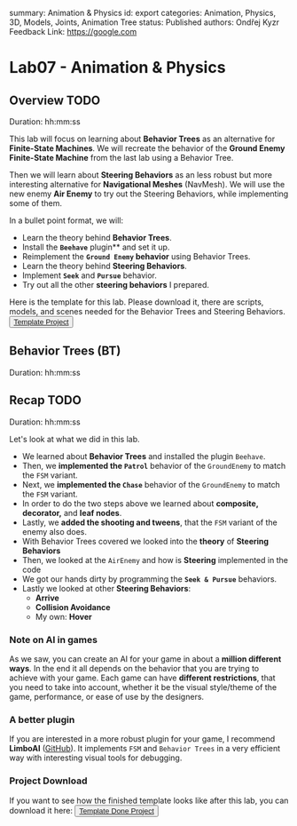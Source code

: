 summary: Animation & Physics
id: export
categories: Animation, Physics, 3D, Models, Joints, Animation Tree
status: Published
authors: Ondřej Kyzr
Feedback Link: https://google.com

# Lab07 - Animation & Physics

## Overview TODO
Duration: hh:mm:ss

This lab will focus on learning about **Behavior Trees** as an alternative for **Finite-State Machines**. We will recreate the behavior of the **Ground Enemy Finite-State Machine** from the last lab using a Behavior Tree.

Then we will learn about **Steering Behaviors** as an less robust but more interesting alternative for **Navigational Meshes** (NavMesh). We will use the new enemy **Air Enemy** to try out the Steering Behaviors, while implementing some of them.

In a bullet point format, we will:
- Learn the theory behind **Behavior Trees**. 
- Install the **`Beehave`** plugin** and set it up.
- Reimplement the **`Ground Enemy` behavior** using Behavior Trees.
- Learn the theory behind **Steering Behaviors**. 
- Implement **`Seek`** and **`Pursue`** behavior.
- Try out all the other **steering behaviors** I prepared.

Here is the template for this lab. Please download it, there are scripts, models, and scenes needed for the Behavior Trees and Steering Behaviors.
<button>
  [Template Project](link)
</button>



## Behavior Trees (BT)
Duration: hh:mm:ss


## Recap TODO
Duration: hh:mm:ss

Let's look at what we did in this lab.
- We learned about **Behavior Trees** and installed the plugin `Beehave`.
- Then, we **implemented the `Patrol`** behavior of the `GroundEnemy` to match the `FSM` variant.
- Next, we **implemented the `Chase`** behavior of the `GroundEnemy` to match the `FSM` variant.
- In order to do the two steps above we learned about **composite, decorator,** and **leaf nodes**.
- Lastly, we **added the shooting and tweens**, that the `FSM` variant of the enemy also does.
- With Behavior Trees covered we looked into the **theory** of **Steering Behaviors**
- Then, we looked at the `AirEnemy` and how is **Steering** implemented in the code
- We got our hands dirty by programming the **`Seek & Pursue`** behaviors.
- Lastly we looked at other **Steering Behaviors**:
    - **Arrive**
    - **Collision Avoidance**
    - My own: **Hover**

### Note on AI in games
As we saw, you can create an AI for your game in about a **million different ways**. In the end it all depends on the behavior that you are trying to achieve with your game. Each game can have **different restrictions**, that you need to take into account, whether it be the visual style/theme of the game, performance, or ease of use by the designers.

### A better plugin
If you are interested in a more robust plugin for your game, I recommend **LimboAI** ([GitHub](https://github.com/limbonaut/limboai)). It implements `FSM` and `Behavior Trees` in a very efficient way with interesting visual tools for debugging.

### Project Download
If you want to see how the finished template looks like after this lab, you can download it here:
<button>
  [Template Done Project](link)
</button>
